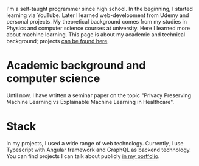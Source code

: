 <!--
.. title: My technical background
.. slug: techie
.. date: 2020-02-25 11:03:11 UTC+01:00
.. tags: 
.. category: 
.. link: 
.. description: 
.. type: text
-->

I'm a self-taught programmer since high school. In the beginning, I started learning via YouTube. Later I learned web-development from Udemy and personal projects. My theoretical background comes from my studies in Physics and computer science courses at university. Here I learned more about machine learning. This page is about my academic and technical background; projects [can be found here](/founder).

# Academic background and computer science

Until now, I have written a seminar paper on the topic "Privacy Preserving Machine Learning vs Explainable Machine Learning in Healthcare".

# Stack

In my projects, I used a wide range of web technology. Currently, I use Typescript with Angular framework and GraphQL as backend technology.
You can find projects I can talk about publicly [in my portfolio](/founder).
